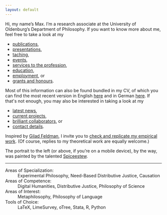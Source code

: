 ```yaml
---
layout: default
---
```


Hi, my name’s Max. I’m a research associate at the University of Oldenburg’s Department of Philosophy. If you want to know more about me, feel free to take a look at my

+ [publications](./publications.md),
+ [presentations](./presentations.md),
+ [taching](./teaching.md),
+ [events](./events.md),
+ [services to the profession](./services.md),
+ [education](./education.md),
+ [employment](./employment.md), or
+ [grants and honours](./financials.md).

Most of this information can also be found bundled in my CV, of which you can find the most recent version in English [here](https://github.com/alephmembeth/curriculum-vitae/blob/main/english/cv_english.pdf) and in German [here](https://github.com/alephmembeth/curriculum-vitae/blob/main/german/cv_german.pdf). If that's not enough, you may also be interested in taking a look at my

+ [latest news](./news.md),
+ [current projects](./projects.md),
+ [brilliant collaborators](./collaborators.md), or
+ [contact details](./contact.md).

Inspired by [Gilad Feldman](https://mgto.org/check-me-replicate-me/), I invite you to [check and replicate my empirical work](./check.md). (Of course, replies to my theoretical work are equally welcome.)

The portrait to the left (or above, if you’re on a mobile device), by the way, was painted by the talented [Spiceestew](https://spiceestew.carrd.co/).

* * *

<dl>
   <dt>Areas of Specialization:</dt>
      <dd>Experimental Philosophy, Need-Based Distributive Justice, Causation</dd>
   <dt>Areas of Competence:</dt>
      <dd>Digital Humanities, Distributive Justice, Philosophy of Science</dd>
   <dt>Areas of Interest:</dt>
      <dd>Metaphilosophy, Philosophy of Language</dd>
   <dt>Tools of Choice:</dt>
      <dd>LaTeX, LimeSurvey, oTree, Stata, R, Python</dd>
</dl>
